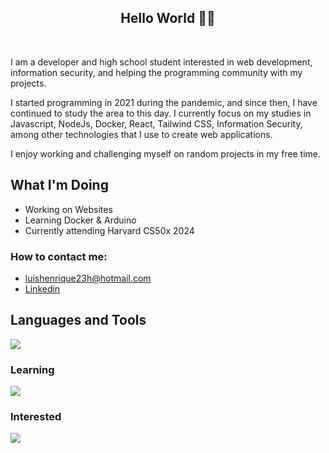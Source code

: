 


<h2 align="center">Hello World 👨‍💻</h2>
</br>

  I am a developer and high school student interested in web development, information security, and helping the programming community with my projects.

  I started programming in 2021 during the pandemic, and since then, I have continued to study the area to this day. I currently focus on my studies in Javascript, NodeJs, Docker, React, Tailwind CSS, Information Security, among other technologies that I use to create web applications.

  I enjoy working and challenging myself on random projects in my free time.

## What I'm Doing

- Working on Websites
- Learning Docker & Arduino
- Currently attending Harvard CS50x 2024
<h3>How to contact me: </h3>

-  luishenrique23h@hotmail.com
-  <a href="https://www.linkedin.com/in/luismede/">Linkedin</a>




## Languages and Tools

<a href="https://github.com/luismede"><img src="https://skillicons.dev/icons?i=vscode,figma,git,docker,html,css,js,tailwind,nodejs,python"></a>

### Learning
<p align="left"> <a href="https://github.com/luismede"><img src="https://skillicons.dev/icons?i=js,arduino"></a>

### Interested
<p align="left"> <a href="https://github.com/luismede"><img src="https://skillicons.dev/icons?i=golang,aws"></a></p>


